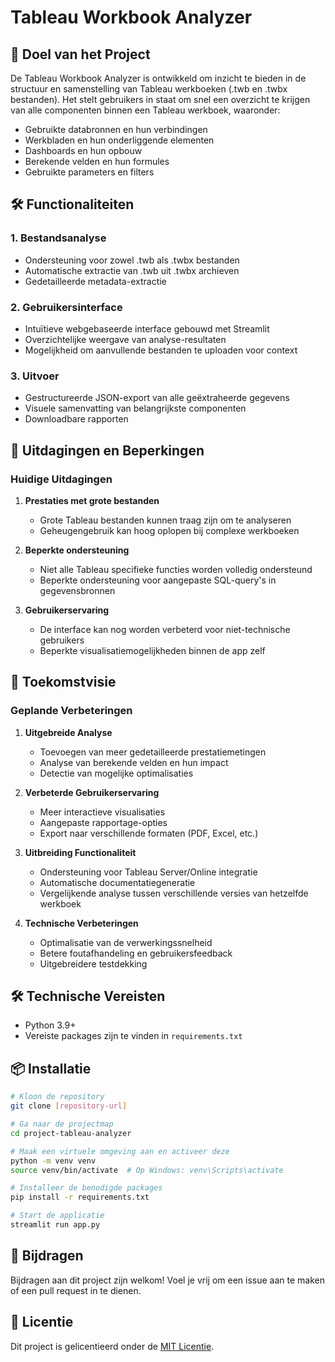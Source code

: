 # Tableau Workbook Analyzer

## 📌 Doel van het Project
De Tableau Workbook Analyzer is ontwikkeld om inzicht te bieden in de structuur en samenstelling van Tableau werkboeken (.twb en .twbx bestanden). Het stelt gebruikers in staat om snel een overzicht te krijgen van alle componenten binnen een Tableau werkboek, waaronder:

- Gebruikte databronnen en hun verbindingen
- Werkbladen en hun onderliggende elementen
- Dashboards en hun opbouw
- Berekende velden en hun formules
- Gebruikte parameters en filters

## 🛠️ Functionaliteiten

### 1. Bestandsanalyse
- Ondersteuning voor zowel .twb als .twbx bestanden
- Automatische extractie van .twb uit .twbx archieven
- Gedetailleerde metadata-extractie

### 2. Gebruikersinterface
- Intuïtieve webgebaseerde interface gebouwd met Streamlit
- Overzichtelijke weergave van analyse-resultaten
- Mogelijkheid om aanvullende bestanden te uploaden voor context

### 3. Uitvoer
- Gestructureerde JSON-export van alle geëxtraheerde gegevens
- Visuele samenvatting van belangrijkste componenten
- Downloadbare rapporten

## 🚧 Uitdagingen en Beperkingen

### Huidige Uitdagingen
1. **Prestaties met grote bestanden**
   - Grote Tableau bestanden kunnen traag zijn om te analyseren
   - Geheugengebruik kan hoog oplopen bij complexe werkboeken

2. **Beperkte ondersteuning**
   - Niet alle Tableau specifieke functies worden volledig ondersteund
   - Beperkte ondersteuning voor aangepaste SQL-query's in gegevensbronnen

3. **Gebruikerservaring**
   - De interface kan nog worden verbeterd voor niet-technische gebruikers
   - Beperkte visualisatiemogelijkheden binnen de app zelf

## 🚀 Toekomstvisie

### Geplande Verbeteringen
1. **Uitgebreide Analyse**
   - Toevoegen van meer gedetailleerde prestatiemetingen
   - Analyse van berekende velden en hun impact
   - Detectie van mogelijke optimalisaties

2. **Verbeterde Gebruikerservaring**
   - Meer interactieve visualisaties
   - Aangepaste rapportage-opties
   - Export naar verschillende formaten (PDF, Excel, etc.)

3. **Uitbreiding Functionaliteit**
   - Ondersteuning voor Tableau Server/Online integratie
   - Automatische documentatiegeneratie
   - Vergelijkende analyse tussen verschillende versies van hetzelfde werkboek

4. **Technische Verbeteringen**
   - Optimalisatie van de verwerkingssnelheid
   - Betere foutafhandeling en gebruikersfeedback
   - Uitgebreidere testdekking

## 🛠️ Technische Vereisten
- Python 3.9+
- Vereiste packages zijn te vinden in `requirements.txt`

## 📦 Installatie
```bash
# Kloon de repository
git clone [repository-url]

# Ga naar de projectmap
cd project-tableau-analyzer

# Maak een virtuele omgeving aan en activeer deze
python -m venv venv
source venv/bin/activate  # Op Windows: venv\Scripts\activate

# Installeer de benodigde packages
pip install -r requirements.txt

# Start de applicatie
streamlit run app.py
```

## 🤝 Bijdragen
Bijdragen aan dit project zijn welkom! Voel je vrij om een issue aan te maken of een pull request in te dienen.

## 📄 Licentie
Dit project is gelicentieerd onder de [MIT Licentie](LICENSE).
